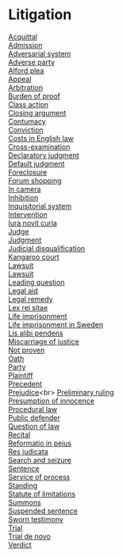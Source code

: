# Litigation
[Acquittal](https://en.wikipedia.org/wiki/Acquittal)<br>
[Admission](https://en.wikipedia.org/wiki/Admission_(law))<br>
[Adversarial system](https://en.wikipedia.org/wiki/Adversarial_system)<br>
[Adverse party](https://en.wikipedia.org/wiki/Adverse_party)<br>
[Alford plea](https://en.wikipedia.org/wiki/Alford_plea)<br>
[Appeal](https://en.wikipedia.org/wiki/Appeal)<br>
[Arbitration](https://en.wikipedia.org/wiki/Arbitration)<br>
[Burden of proof](https://en.wikipedia.org/wiki/Burden_of_proof_(philosophy))<br>
[Class action](https://en.wikipedia.org/wiki/Class_action)<br>
[Closing argument](https://en.wikipedia.org/wiki/Closing_argument)<br>
[Contumacy](https://en.wikipedia.org/wiki/Contumacy)<br>
[Conviction](https://en.wikipedia.org/wiki/Conviction)<br>
[Costs in English law](https://en.wikipedia.org/wiki/Costs_in_English_law)<br>
[Cross-examination](https://en.wikipedia.org/wiki/Cross-examination)<br>
[Declaratory judgment](https://en.wikipedia.org/wiki/Declaratory_judgment)<br>
[Default judgment](https://en.wikipedia.org/wiki/Default_judgment)<br>
[Foreclosure](https://en.wikipedia.org/wiki/Foreclosure)<br>
[Forum shopping](https://en.wikipedia.org/wiki/Forum_shopping)<br>
[In camera](https://en.wikipedia.org/wiki/In_camera)<br>
[Inhibition](https://en.wikipedia.org/wiki/Inhibition_(law))<br>
[Inquisitorial system](https://en.wikipedia.org/wiki/Inquisitorial_system)<br>
[Intervention](https://en.wikipedia.org/wiki/Intervention_(law))<br>
[Iura novit curia](https://en.wikipedia.org/wiki/Iura_novit_curia)<br>
[Judge](https://en.wikipedia.org/wiki/Judge)<br>
[Judgment](https://en.wikipedia.org/wiki/Judgment)<br>
[Judicial disqualification](https://en.wikipedia.org/wiki/Judicial_disqualification)<br>
[Kangaroo court](https://en.wikipedia.org/wiki/Kangaroo_court)<br>
[Lawsuit](https://en.wikipedia.org/wiki/Lawsuit)<br>
[Lawsuit](https://en.wikipedia.org/wiki/Lawsuit)<br>
[Leading question](https://en.wikipedia.org/wiki/Leading_question)<br>
[Legal aid](https://en.wikipedia.org/wiki/Legal_aid)<br>
[Legal remedy](https://en.wikipedia.org/wiki/Legal_remedy)<br>
[Lex rei sitae](https://en.wikipedia.org/wiki/Lex_rei_sitae)<br>
[Life imprisonment](https://en.wikipedia.org/wiki/Life_imprisonment)<br>
[Life imprisonment in Sweden](https://en.wikipedia.org/wiki/Life_imprisonment_in_Sweden)<br>
[Lis alibi pendens](https://en.wikipedia.org/wiki/Lis_alibi_pendens)<br>
[Miscarriage of justice](https://en.wikipedia.org/wiki/Miscarriage_of_justice)<br>
[Not proven](https://en.wikipedia.org/wiki/Not_proven)<br>
[Oath](https://en.wikipedia.org/wiki/Oath)<br>
[Party](https://en.wikipedia.org/wiki/Party_(law))<br>
[Plaintiff](https://en.wikipedia.org/wiki/Plaintiff)<br>
[Precedent](https://en.wikipedia.org/wiki/Precedent)<br>
[Prejudice](https://en.wikipedia.org/wiki/Prejudice_(legal_term))<br>
[Preliminary ruling](https://en.wikipedia.org/wiki/Preliminary_ruling)<br>
[Presumption of innocence](https://en.wikipedia.org/wiki/Presumption_of_innocence)<br>
[Procedural law](https://en.wikipedia.org/wiki/Procedural_law)<br>
[Public defender](https://en.wikipedia.org/wiki/Public_defender)<br>
[Question of law](https://en.wikipedia.org/wiki/Question_of_law)<br>
[Recital](https://en.wikipedia.org/wiki/Recital_(law))<br>
[Reformatio in peius](https://en.wikipedia.org/wiki/Reformatio_in_peius)<br>
[Res judicata](https://en.wikipedia.org/wiki/Res_judicata)<br>
[Search and seizure](https://en.wikipedia.org/wiki/Search_and_seizure)<br>
[Sentence](https://en.wikipedia.org/wiki/Sentence_(law))<br>
[Service of process](https://en.wikipedia.org/wiki/Service_of_process)<br>
[Standing](https://en.wikipedia.org/wiki/Standing_(law))<br>
[Statute of limitations](https://en.wikipedia.org/wiki/Statute_of_limitations)<br>
[Summons](https://en.wikipedia.org/wiki/Summons)<br>
[Suspended sentence](https://en.wikipedia.org/wiki/Suspended_sentence)<br>
[Sworn testimony](https://en.wikipedia.org/wiki/Sworn_testimony)<br>
[Trial](https://en.wikipedia.org/wiki/Trial)<br>
[Trial de novo](https://en.wikipedia.org/wiki/Trial_de_novo)<br>
[Verdict](https://en.wikipedia.org/wiki/Verdict)<br>
